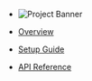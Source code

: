 - ![Project Banner](./public/banner.png)


- [Overview](./docs/overview.md)
- [Setup Guide](./docs/setup-guide.md)
- [API Reference](./docs/api-reference.md)
